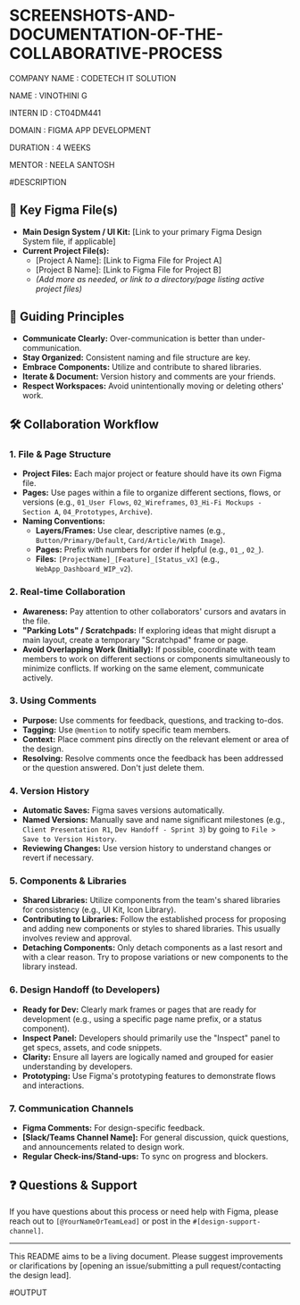 # SCREENSHOTS-AND-DOCUMENTATION-OF-THE-COLLABORATIVE-PROCESS
COMPANY NAME : CODETECH IT SOLUTION

NAME : VINOTHINI G

INTERN ID : CT04DM441

DOMAIN : FIGMA APP DEVELOPMENT

DURATION : 4 WEEKS

MENTOR : NEELA SANTOSH

#DESCRIPTION

## 🔗 Key Figma File(s)

*   **Main Design System / UI Kit:** [Link to your primary Figma Design System file, if applicable]
*   **Current Project File(s):**
    *   [Project A Name]: [Link to Figma File for Project A]
    *   [Project B Name]: [Link to Figma File for Project B]
    *   *(Add more as needed, or link to a directory/page listing active project files)*

## 🚀 Guiding Principles

*   **Communicate Clearly:** Over-communication is better than under-communication.
*   **Stay Organized:** Consistent naming and file structure are key.
*   **Embrace Components:** Utilize and contribute to shared libraries.
*   **Iterate & Document:** Version history and comments are your friends.
*   **Respect Workspaces:** Avoid unintentionally moving or deleting others' work.

## 🛠️ Collaboration Workflow

### 1. File & Page Structure
*   **Project Files:** Each major project or feature should have its own Figma file.
*   **Pages:** Use pages within a file to organize different sections, flows, or versions (e.g., `01_User Flows`, `02_Wireframes`, `03_Hi-Fi Mockups - Section A`, `04_Prototypes`, `Archive`).
*   **Naming Conventions:**
    *   **Layers/Frames:** Use clear, descriptive names (e.g., `Button/Primary/Default`, `Card/Article/With Image`).
    *   **Pages:** Prefix with numbers for order if helpful (e.g., `01_`, `02_`).
    *   **Files:** `[ProjectName]_[Feature]_[Status_vX]` (e.g., `WebApp_Dashboard_WIP_v2`).

### 2. Real-time Collaboration
*   **Awareness:** Pay attention to other collaborators' cursors and avatars in the file.
*   **"Parking Lots" / Scratchpads:** If exploring ideas that might disrupt a main layout, create a temporary "Scratchpad" frame or page.
*   **Avoid Overlapping Work (Initially):** If possible, coordinate with team members to work on different sections or components simultaneously to minimize conflicts. If working on the same element, communicate actively.

### 3. Using Comments
*   **Purpose:** Use comments for feedback, questions, and tracking to-dos.
*   **Tagging:** Use `@mention` to notify specific team members.
*   **Context:** Place comment pins directly on the relevant element or area of the design.
*   **Resolving:** Resolve comments once the feedback has been addressed or the question answered. Don't just delete them.

### 4. Version History
*   **Automatic Saves:** Figma saves versions automatically.
*   **Named Versions:** Manually save and name significant milestones (e.g., `Client Presentation R1`, `Dev Handoff - Sprint 3`) by going to `File > Save to Version History`.
*   **Reviewing Changes:** Use version history to understand changes or revert if necessary.

### 5. Components & Libraries
*   **Shared Libraries:** Utilize components from the team's shared libraries for consistency (e.g., UI Kit, Icon Library).
*   **Contributing to Libraries:** Follow the established process for proposing and adding new components or styles to shared libraries. This usually involves review and approval.
*   **Detaching Components:** Only detach components as a last resort and with a clear reason. Try to propose variations or new components to the library instead.

### 6. Design Handoff (to Developers)
*   **Ready for Dev:** Clearly mark frames or pages that are ready for development (e.g., using a specific page name prefix, or a status component).
*   **Inspect Panel:** Developers should primarily use the "Inspect" panel to get specs, assets, and code snippets.
*   **Clarity:** Ensure all layers are logically named and grouped for easier understanding by developers.
*   **Prototyping:** Use Figma's prototyping features to demonstrate flows and interactions.

### 7. Communication Channels
*   **Figma Comments:** For design-specific feedback.
*   **[Slack/Teams Channel Name]:** For general discussion, quick questions, and announcements related to design work.
*   **Regular Check-ins/Stand-ups:** To sync on progress and blockers.

## ❓ Questions & Support

If you have questions about this process or need help with Figma, please reach out to `[@YourNameOrTeamLead]` or post in the `#[design-support-channel]`.

---
This README aims to be a living document. Please suggest improvements or clarifications by [opening an issue/submitting a pull request/contacting the design lead].

#OUTPUT

